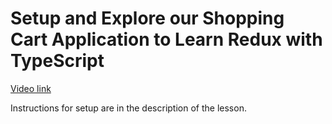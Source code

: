 # Setup and Explore our Shopping Cart Application to Learn Redux with TypeScript

[Video link](https://www.egghead.io/lessons/react-setup-and-explore-our-shopping-cart-application-to-learn-redux-with-typescript?pl=modern-redux-with-redux-toolkit-rtk-and-typescript-64f243c8)


<TimeStamp start="0:02" end="0:06">

Instructions for setup are in the description of the lesson.

</TimeStamp>